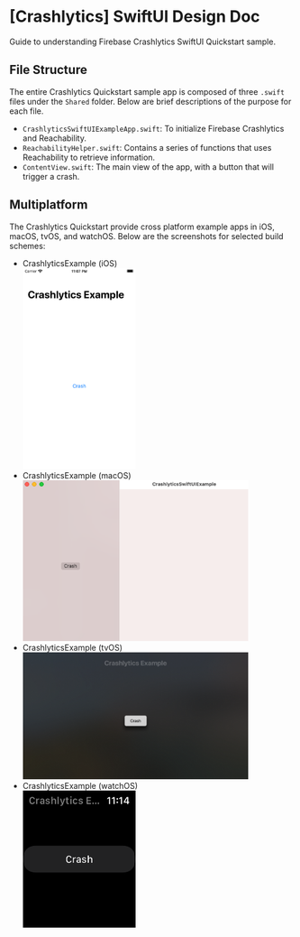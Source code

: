 [Crashlytics] SwiftUI Design Doc
=================================
Guide to understanding Firebase Crashlytics SwiftUI Quickstart sample.

## File Structure

The entire Crashlytics Quickstart sample app is composed of three `.swift` files under the `Shared`
folder. Below are brief descriptions of the purpose for each file. 
- `CrashlyticsSwiftUIExampleApp.swift`: To initialize Firebase Crashlytics and Reachability.
- `ReachabilityHelper.swift`: Contains a series of functions that uses Reachability to retrieve
  information. 
- `ContentView.swift`: The main view of the app, with a button that will trigger a crash. 

## Multiplatform

The Crashlytics Quickstart provide cross platform example apps in iOS, macOS, tvOS, and watchOS.
Below are the screenshots for selected build schemes: 

- CrashlyticsExample (iOS)
    <br><img src="./Images/crashlytics_ios.png" alt="iOS Screenshot" width=200>
- CrashlyticsExample (macOS)
    <br><img src="./Images/crashlytics_macos.png" alt="macOS Screenshot" width=400>
- CrashlyticsExample (tvOS)
    <br><img src="./Images/crashlytics_tvos.png" alt="tvOS Screenshot" width=400>
- CrashlyticsExample (watchOS)
    <br><img src="./Images/crashlytics_watchos.png" alt="watchOS Screenshot" width=200>
